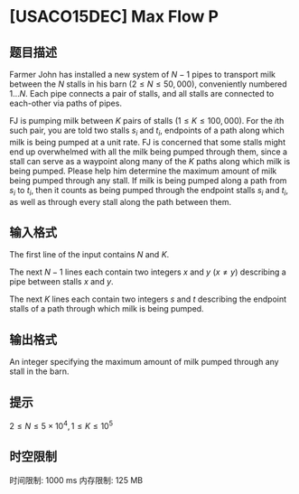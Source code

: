 # [USACO15DEC] Max Flow P

## 题目描述

Farmer John has installed a new system of $N-1$ pipes to transport milk between the $N$ stalls in his barn ($2 \leq N \leq 50,000$), conveniently numbered $1 \ldots N$. Each pipe connects a pair of stalls, and all stalls are connected to each-other via paths of pipes.

FJ is pumping milk between $K$ pairs of stalls ($1 \leq K \leq 100,000$). For the $i$th such pair,  you are told two stalls $s_i$ and $t_i$, endpoints of a path along which milk is being pumped at a unit rate. FJ is concerned that some stalls might end up overwhelmed with all the milk being pumped through them, since a stall can serve as a waypoint along many of the $K$ paths along which milk is being pumped. Please help him determine the maximum amount of milk being pumped through any stall. If milk is being pumped along a path from $s_i$ to $t_i$, then it counts as being pumped through the endpoint stalls $s_i$ and $t_i$, as well as through every stall along the path between them.

## 输入格式

The first line of the input contains $N$ and $K$.

The next $N-1$ lines each contain two integers $x$ and $y$ ($x \ne y$) describing a pipe between stalls $x$ and $y$.

The next $K$ lines each contain two integers $s$ and $t$ describing the endpoint stalls of a path through which milk is being pumped.


## 输出格式

An integer specifying the maximum amount of milk pumped through any stall in the barn.

## 提示

$2 \le N \le 5 \times 10^4,1 \le K \le 10^5$

## 时空限制

时间限制: 1000 ms
内存限制: 125 MB
